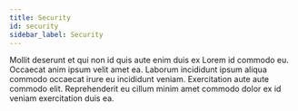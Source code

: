 ```yaml
---
title: Security
id: security
sidebar_label: Security
---
```


Mollit deserunt et qui non id quis aute enim duis ex Lorem id commodo eu. Occaecat anim ipsum velit amet ea. Laborum incididunt ipsum aliqua commodo occaecat irure eu incididunt veniam. Exercitation aute aute commodo elit. Reprehenderit eu cillum minim amet commodo dolor ex id veniam exercitation duis ea.

